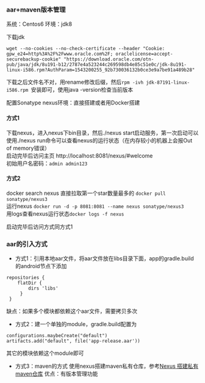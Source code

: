 ### aar+maven版本管理
系统：Centos6
环境：jdk8

下载jdk
```
wget --no-cookies --no-check-certificate --header "Cookie: gpw_e24=http%3A%2F%2Fwww.oracle.com%2F; oraclelicense=accept-securebackup-cookie" "https://download.oracle.com/otn-pub/java/jdk/8u191-b12/2787e4a523244c269598db4e85c51e0c/jdk-8u191-linux-i586.rpm?AuthParam=1543200255_92b730036132b0ce3e9a7be91a489b28"
```
下载之后文件名不对，用rename修改后缀，然后`rpm -ivh jdk-87191-linux-i586.rpm `安装即可，使用java -version检查当前版本

配置Sonatype nexus环境：直接搭建或者用Docker搭建

#### 方式1
下载nexus，进入nexus下bin目录，然后./nexus start启动服务，第一次启动可以使用./nexus run命令可以查看nexus的运行状态（在内存较小的机器上会报Out of memory错误）
<br/>启动完毕后访问主页
http://localhost:8081/nexus/#welcome
<br/>初始用户名密码：`admin admin123`
#### 方式2
docker search nexus 直接拉取第一个star数量最多的
`docker pull sonatype/nexus3 `
<br/>运行nexus
`docker run -d -p 8081:8081 --name nexus sonatype/nexus3`
<br/>用logs查看nexus运行状态`docker logs -f nexus`

启动完毕后访问方式同方式1


### aar的引入方式
* 方式1：引用本地aar文件，将aar文件放在libs目录下面，app的gradle.build的android节点下添加 

 ``` 
 repositories {
     flatDir {
         dirs 'libs' 
      }
  }
 ```
缺点：如果多个模块都依赖这个aar文件，需要拷贝多次
* 方式2：建一个单独的module，gradle.build配置为
```
configurations.maybeCreate("default") 
artifacts.add("default", file('app-release.aar')) 
```
其它的模块依赖这个module即可

* 方式3：maven的方式
使用nexus搭建maven私有仓库，参考[Nexus 搭建私有maven仓库](https://blog.csdn.net/u011974987/article/details/52372185)
优点：有版本管理功能